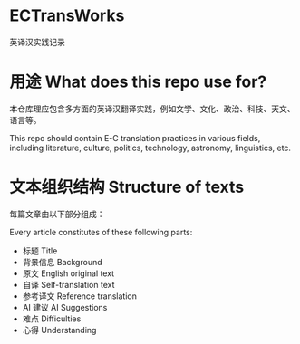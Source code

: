 # ECTransWorks
英译汉实践记录

# 用途 What does this repo use for?
本仓库理应包含多方面的英译汉翻译实践，例如文学、文化、政治、科技、天文、语言等。

This repo should contain E-C translation practices in various fields, including literature, culture, politics, technology, astronomy, linguistics, etc.

# 文本组织结构 Structure of texts
每篇文章由以下部分组成：

Every article constitutes of these following parts:

- 标题 Title
- 背景信息 Background
- 原文 English original text
- 自译 Self-translation text
- 参考译文 Reference translation
- AI 建议 AI Suggestions
- 难点 Difficulties
- 心得 Understanding
